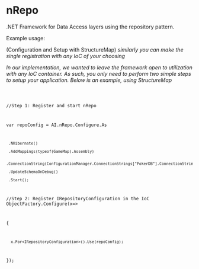 nRepo
=====

.NET Framework for Data Access layers using the repository pattern.

Example usage:

(Configuration and Setup with StructureMap) *similarly you can make the single registration with any IoC of your choosing*


*In our implementation, we wanted to leave the framework open to utilization with any IoC container. As such, you only need to perform two simple steps to setup your application. Below is an example, using StructureMap*

<code> 

//Step 1: Register and start nRepo

var repoConfig = AI.nRepo.Configure.As

     .NHibernate()

     .AddMappings(typeof(GameMap).Assembly)

     .ConnectionString(ConfigurationManager.ConnectionStrings["PokerDB"].ConnectionString)

     .UpdateSchemaOnDebug()

     .Start();

//Step 2: Register IRepositoryConfiguration in the IoC
ObjectFactory.Configure(x=>

{

      x.For<IRepositoryConfiguration>().Use(repoConfig);

});

</code>
